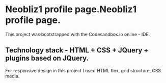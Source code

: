 # Neobliz1 profile page.Neobliz1 profile page.

This project was bootstrapped with the Codesandbox.io online - IDE.

## Technology stack - HTML + CSS + JQuery + plugins based on JQuery.

For responsive design in this project I used HTML flex, grid structure, CSS media.